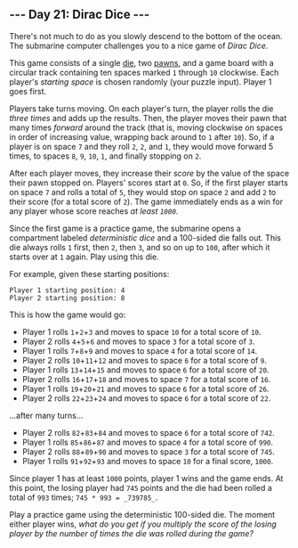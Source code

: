 \--- Day 21: Dirac Dice ---
---------------------------

There's not much to do as you slowly descend to the bottom of the ocean. The submarine computer challenges you to a nice game of _Dirac Dice_.

This game consists of a single [die](https://en.wikipedia.org/wiki/Dice), two [pawns](https://en.wikipedia.org/wiki/Glossary_of_board_games#piece), and a game board with a circular track containing ten spaces marked `1` through `10` clockwise. Each player's _starting space_ is chosen randomly (your puzzle input). Player 1 goes first.

Players take turns moving. On each player's turn, the player rolls the die _three times_ and adds up the results. Then, the player moves their pawn that many times _forward_ around the track (that is, moving clockwise on spaces in order of increasing value, wrapping back around to `1` after `10`). So, if a player is on space `7` and they roll `2`, `2`, and `1`, they would move forward 5 times, to spaces `8`, `9`, `10`, `1`, and finally stopping on `2`.

After each player moves, they increase their _score_ by the value of the space their pawn stopped on. Players' scores start at `0`. So, if the first player starts on space `7` and rolls a total of `5`, they would stop on space `2` and add `2` to their score (for a total score of `2`). The game immediately ends as a win for any player whose score reaches _at least `1000`_.

Since the first game is a practice game, the submarine opens a compartment labeled _deterministic dice_ and a 100-sided die falls out. This die always rolls `1` first, then `2`, then `3`, and so on up to `100`, after which it starts over at `1` again. Play using this die.

For example, given these starting positions:

    Player 1 starting position: 4
    Player 2 starting position: 8
    

This is how the game would go:

*   Player 1 rolls `1`+`2`+`3` and moves to space `10` for a total score of `10`.
*   Player 2 rolls `4`+`5`+`6` and moves to space `3` for a total score of `3`.
*   Player 1 rolls `7`+`8`+`9` and moves to space `4` for a total score of `14`.
*   Player 2 rolls `10`+`11`+`12` and moves to space `6` for a total score of `9`.
*   Player 1 rolls `13`+`14`+`15` and moves to space `6` for a total score of `20`.
*   Player 2 rolls `16`+`17`+`18` and moves to space `7` for a total score of `16`.
*   Player 1 rolls `19`+`20`+`21` and moves to space `6` for a total score of `26`.
*   Player 2 rolls `22`+`23`+`24` and moves to space `6` for a total score of `22`.

...after many turns...

*   Player 2 rolls `82`+`83`+`84` and moves to space `6` for a total score of `742`.
*   Player 1 rolls `85`+`86`+`87` and moves to space `4` for a total score of `990`.
*   Player 2 rolls `88`+`89`+`90` and moves to space `3` for a total score of `745`.
*   Player 1 rolls `91`+`92`+`93` and moves to space `10` for a final score, `1000`.

Since player 1 has at least `1000` points, player 1 wins and the game ends. At this point, the losing player had `745` points and the die had been rolled a total of `993` times; `745 * 993 = _739785_`.

Play a practice game using the deterministic 100-sided die. The moment either player wins, _what do you get if you multiply the score of the losing player by the number of times the die was rolled during the game?_


